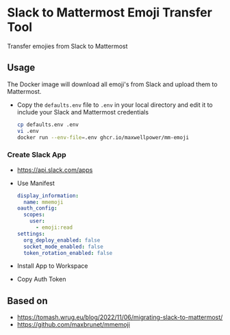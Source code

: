 # Slack to Mattermost Emoji Transfer Tool

Transfer emojies from Slack to Mattermost

## Usage

The Docker image will download all emoji's from Slack and upload them to Mattermost.

- Copy the `defaults.env` file to `.env` in your local directory and edit it to include your Slack and 
Mattermost credentials

  ```bash
  cp defaults.env .env
  vi .env
  docker run --env-file=.env ghcr.io/maxwellpower/mm-emoji
  ```

### Create Slack App

- https://api.slack.com/apps
- Use Manifest

  ```yaml
  display_information:
    name: mmemoji
  oauth_config:
    scopes:
      user:
        - emoji:read
  settings:
    org_deploy_enabled: false
    socket_mode_enabled: false
    token_rotation_enabled: false
  ```

- Install App to Workspace
- Copy Auth Token

## Based on

- https://tomash.wrug.eu/blog/2022/11/06/migrating-slack-to-mattermost/
- https://github.com/maxbrunet/mmemoji
